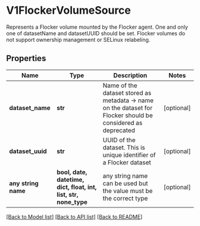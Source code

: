 # V1FlockerVolumeSource

Represents a Flocker volume mounted by the Flocker agent. One and only one of datasetName and datasetUUID should be set. Flocker volumes do not support ownership management or SELinux relabeling.

## Properties
Name | Type | Description | Notes
------------ | ------------- | ------------- | -------------
**dataset_name** | **str** | Name of the dataset stored as metadata -&gt; name on the dataset for Flocker should be considered as deprecated | [optional] 
**dataset_uuid** | **str** | UUID of the dataset. This is unique identifier of a Flocker dataset | [optional] 
**any string name** | **bool, date, datetime, dict, float, int, list, str, none_type** | any string name can be used but the value must be the correct type | [optional]

[[Back to Model list]](../README.md#documentation-for-models) [[Back to API list]](../README.md#documentation-for-api-endpoints) [[Back to README]](../README.md)


